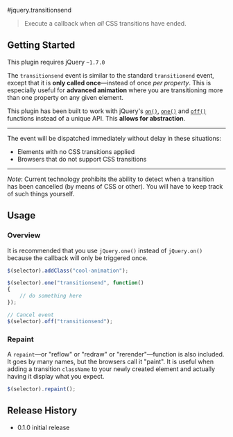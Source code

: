 #jquery.transitionsend

> Execute a callback when *all* CSS transitions have ended.

## Getting Started

This plugin requires jQuery `~1.7.0`

The `transitionsend` event is similar to the standard `transitionend` event, except that it is **only called once**—instead of once *per property*. This is especially useful for **advanced animation** where you are transitioning more than one property on any given element.

This plugin has been built to work with jQuery's [`on()`](http://api.jquery.com/on/), [`one()`](http://api.jquery.com/one/) and [`off()`](http://api.jquery.com/off/) functions instead of
a unique API. This **allows for abstraction**.

- - -
The event will be dispatched immediately without delay in these situations:
* Elements with no CSS transitions applied
* Browsers that do not support CSS transitions

- - -
*Note*: Current technology prohibits the ability to detect when a transition has been cancelled (by means of CSS or other). You will have to keep track of such things yourself.

## Usage
### Overview
It is recommended that you use `jQuery.one()` instead of `jQuery.on()` because the callback will only be
triggered once.
```js
$(selector).addClass("cool-animation");

$(selector).one("transitionsend", function()
{
	// do something here
});

// Cancel event
$(selector).off("transitionsend");
```

### Repaint
A `repaint`—or "reflow" or "redraw" or "rerender"—function is also included. It goes by many names, but the browsers call it "paint". It is useful when adding a transition `className` to your newly created element and actually having it display what you expect.
```javascript
$(selector).repaint();
```

## Release History
* 0.1.0 initial release

